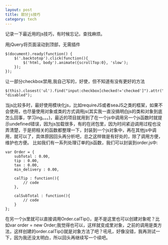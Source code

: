 ```yaml
---
layout: post
title: 部分js技巧
category: tech
---
```


记录一下最近用的js技巧，有时候忘记，查找麻烦。

用jQuery将页面滚动到顶部，无需插件

    $(document).ready(function() {
        $('.backtotop').click(function(){
            $('html, body').animate({scrollTop:0}, 'slow');
        });
    });

让一部分checkbox禁用,我自己写的，好使，但不知道有没有更好的方法

    $(this).closest('ul').find("input:checkbox[checked!='checked']").attr("disabled", "disabled");

当js比较多时，最好使用模块化js，比如requireJS或者seaJS之类的框架，如果不会使用，也尽量使用对象或类的方式调用js(其实我一直没搞明白js的类和对象到底怎么回事，学习ing。。。)，最近的项目就用到了在一个js中调用另一个js函数时就提示undefined错误，因为js加载很多，有的在闭包里，因为时间紧迫调用过程也没弄清楚，于是把相关的函数都整理一下，封装到一个js对象中，再在其他js中调用，就可以了，具体原因回头再分析吧，总之这样做是有好处的，除了调用方便，维护也方便。
比如我们有一系列处理订单的js函数，我们可以封装到order.js中:

    var Order = {
        subTotal : 0.00,
        tip : 0.00,
        tax : 0.00,
        min_delivery : 0.00,

        calTip : function(){
            // code
        },

        calSubTotal : function(){
            // code
        }
    };

在另一个js里就可以直接调用Order.calTip()，是不是这里也可以创建对象呢？比如var order = new Order;我觉得也可以，这样就变成里对象，之前的调用是类方法，这样创建的order.calTip()就是对象方法了吧？吼吼，好像没错，我再测试一下，因为我还没太明白，所以回头再继续写一个续吧。

